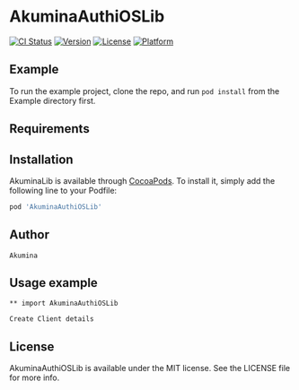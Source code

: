 # AkuminaAuthiOSLib

[![CI Status](https://img.shields.io/travis/anbu77raj@gmail.com/AkuminaLib.svg?style=flat)](https://travis-ci.org/anbu77raj@gmail.com/AkuminaLib)
[![Version](https://img.shields.io/cocoapods/v/AkuminaLib.svg?style=flat)](https://cocoapods.org/pods/AkuminaLib)
[![License](https://img.shields.io/cocoapods/l/AkuminaLib.svg?style=flat)](https://cocoapods.org/pods/AkuminaLib)
[![Platform](https://img.shields.io/cocoapods/p/AkuminaLib.svg?style=flat)](https://cocoapods.org/pods/AkuminaLib)

## Example

To run the example project, clone the repo, and run `pod install` from the Example directory first.

## Requirements

## Installation

AkuminaLib is available through [CocoaPods](https://cocoapods.org). To install
it, simply add the following line to your Podfile:

```ruby
pod 'AkuminaAuthiOSLib'
```

## Author
    Akumina

## Usage example

    ** import AkuminaAuthiOSLib
    
    Create Client details 
        
## License

AkuminaAuthiOSLib is available under the MIT license. See the LICENSE file for more info.
